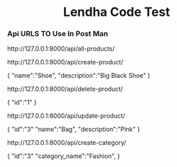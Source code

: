 <h1 align="center">Lendha Code Test</h1>
<p>
<h3>Api URLS TO Use In Post Man</h3>
<p>
http://127.0.0.1:8000/api/all-products/
    <p>
http://127.0.0.1:8000/api/create-product/
        <p>
{
"name":"Shoe",
"description":"Big Black Shoe"
}
            <p>
http://127.0.0.1:8000/api/delete-product/
                <p>
{
"id":"1"
}
                <p>
http://127.0.0.1:8000/api/update-product/
                    <p>
{
"id":"3"
"name":"Bag",
"description":"Pink"
}
                    <p>
http://127.0.0.1:8000/api/create-category/
                        <p>
{
"id":"3"
"category_name":"Fashion",
}


